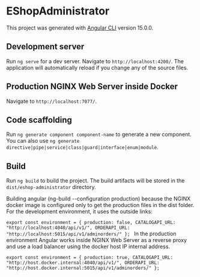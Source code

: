 # EShopAdministrator

This project was generated with [Angular CLI](https://github.com/angular/angular-cli) version 15.0.0.

## Development server

Run `ng serve` for a dev server. Navigate to `http://localhost:4200/`. The application will automatically reload if you change any of the source files.

## Production NGINX Web Server inside Docker

Navigate to `http://localhost:7077/`. 

## Code scaffolding

Run `ng generate component component-name` to generate a new component. You can also use `ng generate directive|pipe|service|class|guard|interface|enum|module`.

## Build

Run `ng build` to build the project. The build artifacts will be stored in the `dist/eshop-administrator` directory.

Building angular (ng-build --configuration production) because the NGINX docker image is configured only to get the production files in the dist folder. For the development environment, it uses the outside links:

`export const environment = {
  production: false,
  CATALOGAPI_URL: "http://localhost:4040/api/v1/",
  ORDERAPI_URL: "http://localhost:5015/api/v1/adminorders/"
};
`
In the production environment Angular works inside NGINX Web Server as a reverse proxy and use a load balancer using the docker host IP internal address.

`
export const environment = {
  production: true,
  CATALOGAPI_URL: "http://host.docker.internal:4040/api/v1/",
  ORDERAPI_URL: "http://host.docker.internal:5015/api/v1/adminorders/"
};
`
